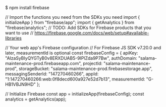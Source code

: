 $ npm install firebase

// Import the functions you need from the SDKs you need
import { initializeApp } from "firebase/app";
import { getAnalytics } from "firebase/analytics";
// TODO: Add SDKs for Firebase products that you want to use
// https://firebase.google.com/docs/web/setup#available-libraries

// Your web app's Firebase configuration
// For Firebase JS SDK v7.20.0 and later, measurementId is optional
const firebaseConfig = {
  apiKey: "AIzaSyBIyQYGTyB0v8ERXDUAB5-9IPlZda9P7Bw",
  authDomain: "salama-maintenance-prod.firebaseapp.com",
  projectId: "salama-maintenance-prod",
  storageBucket: "salama-maintenance-prod.firebasestorage.app",
  messagingSenderId: "147270460266",
  appId: "1:147270460266:web:0f8decd600a927e52d7b13",
  measurementId: "G-HB1VBJN9HD"
};

// Initialize Firebase
const app = initializeApp(firebaseConfig);
const analytics = getAnalytics(app);